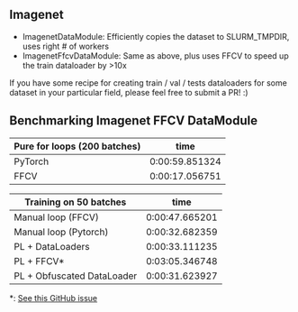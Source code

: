 ## Imagenet

- ImagenetDataModule: Efficiently copies the dataset to SLURM_TMPDIR, uses right # of workers
- ImagenetFfcvDataModule: Same as above, plus uses FFCV to speed up the train dataloader by >10x

If you have some recipe for creating train / val / tests dataloaders for some dataset in your
particular field, please feel free to submit a PR! :)

## Benchmarking Imagenet FFCV DataModule

| Pure for loops (200 batches) | time           |
| ---------------------------- | -------------- |
| PyTorch                      | 0:00:59.851324 |
| FFCV                         | 0:00:17.056751 |

| Training on 50 batches     | time           |
| -------------------------- | -------------- |
| Manual loop (FFCV)         | 0:00:47.665201 |
| Manual loop (Pytorch)      | 0:00:32.682359 |
| PL + DataLoaders           | 0:00:33.111235 |
| PL + FFCV\*                | 0:03:05.346748 |
| PL + Obfuscated DataLoader | 0:00:31.623927 |

\*: [See this GitHub issue](https://github.com/Lightning-AI/lightning/issues/14189)
